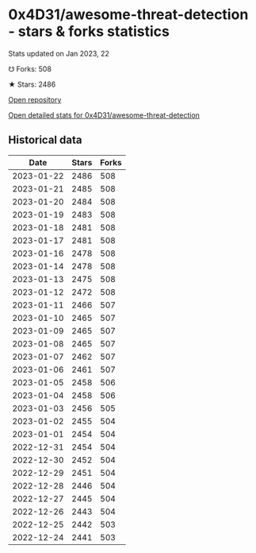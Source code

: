 # 0x4D31/awesome-threat-detection - stars & forks statistics

Stats updated on Jan 2023, 22

☋ Forks: 508

★ Stars: 2486

[Open repository](https://github.com/0x4D31/awesome-threat-detection)

[Open detailed stats for 0x4D31/awesome-threat-detection](https://reviewgithub.com/rep/0x4D31/awesome-threat-detection)

## Historical data
| Date | Stars | Forks |
|------|-------|-------|
| 2023-01-22 | 2486 | 508 | 
| 2023-01-21 | 2485 | 508 | 
| 2023-01-20 | 2484 | 508 | 
| 2023-01-19 | 2483 | 508 | 
| 2023-01-18 | 2481 | 508 | 
| 2023-01-17 | 2481 | 508 | 
| 2023-01-16 | 2478 | 508 | 
| 2023-01-14 | 2478 | 508 | 
| 2023-01-13 | 2475 | 508 | 
| 2023-01-12 | 2472 | 508 | 
| 2023-01-11 | 2466 | 507 | 
| 2023-01-10 | 2465 | 507 | 
| 2023-01-09 | 2465 | 507 | 
| 2023-01-08 | 2465 | 507 | 
| 2023-01-07 | 2462 | 507 | 
| 2023-01-06 | 2461 | 507 | 
| 2023-01-05 | 2458 | 506 | 
| 2023-01-04 | 2458 | 506 | 
| 2023-01-03 | 2456 | 505 | 
| 2023-01-02 | 2455 | 504 | 
| 2023-01-01 | 2454 | 504 | 
| 2022-12-31 | 2454 | 504 | 
| 2022-12-30 | 2452 | 504 | 
| 2022-12-29 | 2451 | 504 | 
| 2022-12-28 | 2446 | 504 | 
| 2022-12-27 | 2445 | 504 | 
| 2022-12-26 | 2443 | 504 | 
| 2022-12-25 | 2442 | 503 | 
| 2022-12-24 | 2441 | 503 | 

